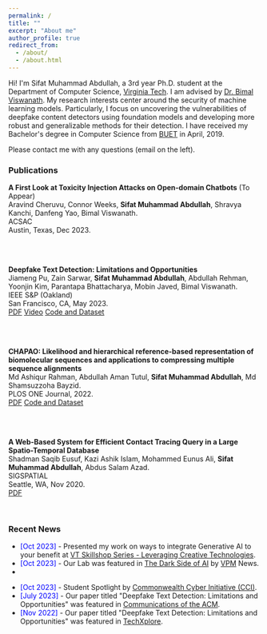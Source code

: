 ```yaml
---
permalink: /
title: ""
excerpt: "About me"
author_profile: true
redirect_from: 
  - /about/
  - /about.html
---
```

<head>
<link rel="stylesheet" href="https://cdn.jsdelivr.net/npm/bootstrap@4.3.1/dist/css/bootstrap.min.css" integrity="sha384-ggOyR0iXCbMQv3Xipma34MD+dH/1fQ784/j6cY/iJTQUOhcWr7x9JvoRxT2MZw1T" crossorigin="anonymous">
</head>


Hi! I'm Sifat Muhammad Abdullah, a 3rd year Ph.D. student at the Department of Computer Science, [Virginia Tech](https://cs.vt.edu/). I am advised by [Dr. Bimal Viswanath](https://people.cs.vt.edu/vbimal/). My research interests center around the security of machine learning models. Particularly, I focus on uncovering the vulnerabilities of deepfake content detectors using foundation models and developing more robust and generalizable methods for their detection. I have received my Bachelor's degree in Computer Science from [BUET](https://cse.buet.ac.bd/) in April, 2019. 

Please contact me with any questions (email on the left).


<div>
<h3>Publications</h3>

<b>A First Look at Toxicity Injection Attacks on Open-domain Chatbots</b> (To Appear)
<br>Aravind Cheruvu, Connor Weeks, <b>Sifat Muhammad Abdullah</b>, Shravya Kanchi, Danfeng Yao, Bimal Viswanath.
<br>ACSAC
<br>Austin, Texas, Dec 2023.

<br>
<br>

<b>Deepfake Text Detection: Limitations and Opportunities</b>
<br>Jiameng Pu, Zain Sarwar, <b>Sifat Muhammad Abdullah</b>, Abdullah Rehman, Yoonjin Kim, Parantapa Bhattacharya, Mobin Javed, Bimal Viswanath.
<br>IEEE S&P (Oakland) 
<br>San Francisco, CA, May 2023.
<br>
<a href="https://ieeexplore.ieee.org/stamp/stamp.jsp?arnumber=10179387" class="btn-sm btn-success text-decoration-none">PDF</a>
<a href="https://www.youtube.com/watch?v=UEjWBVc85tc" class="btn-sm btn-primary text-decoration-none">Video</a>
<a href="https://github.com/jmpu/DeepfakeTextDetection" class="btn-sm btn-danger text-decoration-none">Code and Dataset</a>

<br>
<br>

<b>CHAPAO: Likelihood and hierarchical reference-based representation of biomolecular sequences and applications to compressing multiple sequence alignments</b> 
<br>Md Ashiqur Rahman, Abdullah Aman Tutul, <b>Sifat Muhammad Abdullah</b>, Md Shamsuzzoha Bayzid.
<br>PLOS ONE Journal, 2022.
<br>
<a href="https://journals.plos.org/plosone/article?id=10.1371/journal.pone.0265360" class="btn-sm btn-success text-decoration-none">PDF</a> 
<a href="https://github.com/ashiq24/CHAPAO" class="btn-sm btn-danger text-decoration-none">Code and Dataset</a>

<br>
<br>

<b>A Web-Based System for Efficient Contact Tracing Query in a Large Spatio-Temporal Database</b>
<br>Shadman Saqib Eusuf, Kazi Ashik Islam, Mohammed Eunus Ali, <b>Sifat Muhammad Abdullah</b>, Abdus Salam Azad.
<br>SIGSPATIAL
<br>Seattle, WA, Nov 2020.
<br>
<a href="https://dl.acm.org/doi/10.1145/3397536.3422350" class="btn-sm btn-success text-decoration-none">PDF</a>

</div>

<br>

<div>
<h3>Recent News</h3>

* <span style="color:Blue"> [Oct 2023] </span> - Presented my work on ways to integrate Generative AI to your benefit at <a href="https://vt.joinhandshake.com/stu/events/1378245">VT Skillshop Series - Leveraging Creative Technologies</a>.
* <span style="color:Blue"> [Oct 2023] </span> - Our Lab was featured in <a href="https://www.vpm.org/2023-10-19/the-dark-side-of-ai">The Dark Side of AI</a> by <a href="https://www.vpm.org/">VPM</a> News.
* 
- <span style="color:Blue"> [Oct 2023] </span> - Student Spotlight by [Commonwealth Cyber Initiative (CCI)](https://www.linkedin.com/posts/commonwealth-cyber-initiative-southwest-virginia_deepfake-misinformation-cybersecurityawarenessmonth-activity-7116176081182707712-QyEw/?utm_source=share&utm_medium=member_android).
- <span style="color:Blue"> [July 2023] </span> - Our paper titled "Deepfake Text Detection: Limitations and Opportunities" was featured in [Communications of the ACM](https://cacm.acm.org/magazines/2023/7/274036-the-rise-of-the-chatbots/fulltext).
- <span style="color:Blue"> [Nov 2022] </span> - Our paper titled "Deepfake Text Detection: Limitations and Opportunities" was featured in [TechXplore](https://techxplore.com/news/2022-11-strengths-limitations-approaches-deepfake-text.html).

</div>


